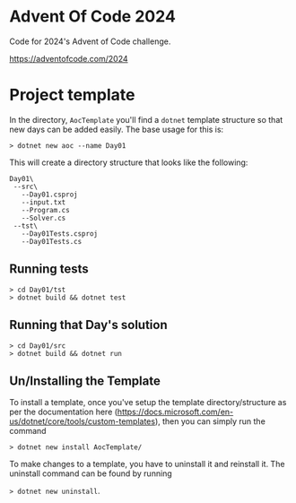 # Advent Of Code 2024

Code for 2024's Advent of Code challenge.

https://adventofcode.com/2024

# Project template

In the directory, `AocTemplate` you'll find a `dotnet` template structure so that new days can be added easily. The base usage for this is:

`> dotnet new aoc --name Day01`

This will create a directory structure that looks like the following:

```
Day01\
 --src\
   --Day01.csproj
   --input.txt
   --Program.cs
   --Solver.cs
 --tst\
   --Day01Tests.csproj
   --Day01Tests.cs
```

## Running tests

```
> cd Day01/tst
> dotnet build && dotnet test
```

## Running that Day's solution

```
> cd Day01/src
> dotnet build && dotnet run
```

## Un/Installing the Template

To install a template, once you've setup the template directory/structure as per the documentation here
(https://docs.microsoft.com/en-us/dotnet/core/tools/custom-templates), then you can simply run the command

`> dotnet new install AocTemplate/`

To make changes to a template, you have to uninstall it and reinstall it. The uninstall command can be
found by running

`> dotnet new uninstall`.
